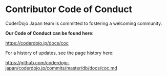 # Contributor Code of Conduct

CoderDojo Japan team is committed to fostering a welcoming community.

**Our Code of Conduct can be found here**:

https://coderdojo.jp/docs/coc

For a history of updates, see the page history here:

https://github.com/coderdojo-japan/coderdojo.jp/commits/master/db/docs/coc.md

